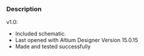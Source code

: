 ### Description

v1.0:
- Included schematic.
- Last opened with Altium Designer Version 15.0.15
- Made and tested successfully
